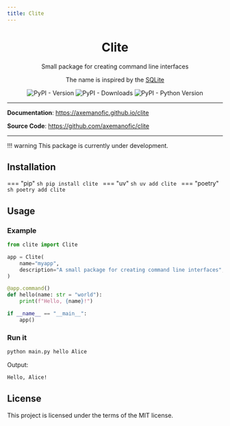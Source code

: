 ```yaml
---
title: Clite
---
```


<div align="center">
    <h1> Clite </h1> 
    <p>Small package for creating command line interfaces</p>
    <p>The name is inspired by the <a href="https://www.sqlite.org/">SQLite</a></p>
    <img alt="PyPI - Version" src="https://img.shields.io/pypi/v/clite?pypiBaseUrl=https%3A%2F%2Fpypi.org&style=for-the-badge&color=dc8a78">
    <img alt="PyPI - Downloads" src="https://img.shields.io/pypi/dm/clite?style=for-the-badge&color=dd7878">
    <img alt="PyPI - Python Version" src="https://img.shields.io/pypi/pyversions/clite?style=for-the-badge&color=ea76cb">
</div>

---

**Documentation**: <a href="https://axemanofic.github.io/clite" target="_blank">https://axemanofic.github.io/clite</a>

**Source Code**: <a href="https://github.com/axemanofic/clite" target="_blank">https://github.com/axemanofic/clite</a>

---

!!! warning 
    This package is currently under development.

## Installation

=== "pip"
    ```sh
    pip install clite
    ```
=== "uv"
    ```sh
    uv add clite
    ```
=== "poetry"
    ```sh
    poetry add clite
    ```

## Usage

### Example

```python
from clite import Clite

app = Clite(
    name="myapp",
    description="A small package for creating command line interfaces",
)

@app.command()
def hello(name: str = "world"):
    print(f"Hello, {name}!")

if __name__ == "__main__":
    app()
```

### Run it

```sh
python main.py hello Alice
```

Output:

```sh
Hello, Alice!
```

## License

This project is licensed under the terms of the MIT license.
